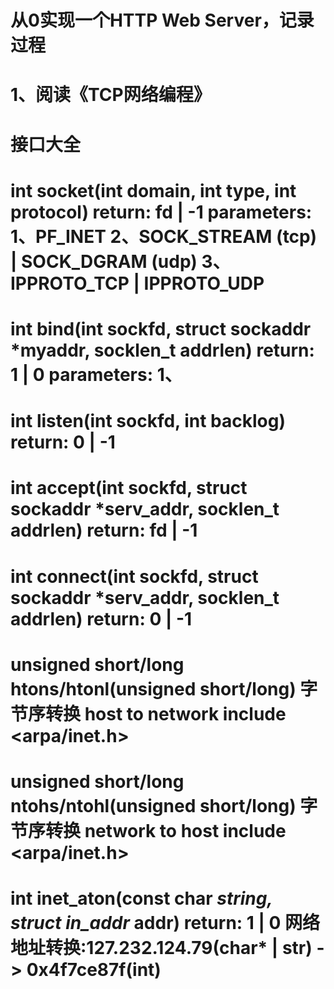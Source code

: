 # 从0实现一个HTTP Web Server，记录过程


# 1、阅读《TCP网络编程》
# 接口大全

# int socket(int domain, int type, int protocol)    return: fd | -1    parameters: 1、PF_INET  2、SOCK_STREAM (tcp) | SOCK_DGRAM (udp)  3、IPPROTO_TCP | IPPROTO_UDP
# int bind(int sockfd, struct sockaddr *myaddr, socklen_t addrlen)    return: 1 | 0    parameters: 1、
# int listen(int sockfd, int backlog)    return: 0 | -1
# int accept(int sockfd, struct sockaddr *serv_addr, socklen_t addrlen)    return: fd | -1
# int connect(int sockfd, struct sockaddr *serv_addr, socklen_t addrlen)    return: 0 | -1
# unsigned short/long htons/htonl(unsigned short/long)   字节序转换 host to network  include <arpa/inet.h>
# unsigned short/long ntohs/ntohl(unsigned short/long)   字节序转换 network to host  include <arpa/inet.h>
# int inet_aton(const char *string, struct in_addr* addr)    return: 1 | 0    网络地址转换:127.232.124.79(char* | str) -> 0x4f7ce87f(int)
